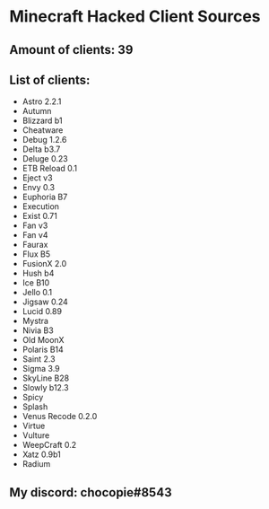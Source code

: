 # Minecraft Hacked Client Sources

## Amount of clients: 39

## List of clients:

* Astro 2.2.1
* Autumn
* Blizzard b1
* Cheatware
* Debug 1.2.6
* Delta b3.7
* Deluge 0.23
* ETB Reload 0.1
* Eject v3
* Envy 0.3
* Euphoria B7
* Execution
* Exist 0.71
* Fan v3
* Fan v4
* Faurax
* Flux B5
* FusionX 2.0
* Hush b4
* Ice B10
* Jello 0.1
* Jigsaw 0.24
* Lucid 0.89
* Mystra
* Nivia B3
* Old MoonX
* Polaris B14
* Saint 2.3
* Sigma 3.9
* SkyLine B28
* Slowly b12.3
* Spicy
* Splash
* Venus Recode 0.2.0
* Virtue
* Vulture
* WeepCraft 0.2
* Xatz 0.9b1
* Radium

## My discord: chocopie#8543

